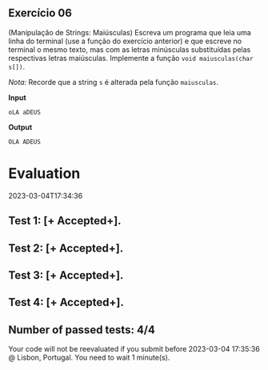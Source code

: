 ## Exercício 06

(Manipulação de Strings: Maiúsculas) Escreva um programa que leia uma linha do terminal (use a função do exercício anterior) e que escreve no terminal o mesmo texto, mas com as letras minúsculas substituídas pelas respectivas letras maiúsculas. Implemente a função `void maiusculas(char s[])`.

*Nota:* Recorde que a string `s` é alterada pela função `maiusculas`.

**Input**
```
oLA aDEUS
```

**Output**
```
OLA ADEUS
```


# Evaluation

2023-03-04T17:34:36

## Test 1: [+ Accepted+].
## Test 2: [+ Accepted+].
## Test 3: [+ Accepted+].
## Test 4: [+ Accepted+].


## Number of passed tests: 4/4


Your code will not be reevaluated if you submit before 2023-03-04 17:35:36 @ Lisbon, Portugal. You need to wait 1 minute(s).

